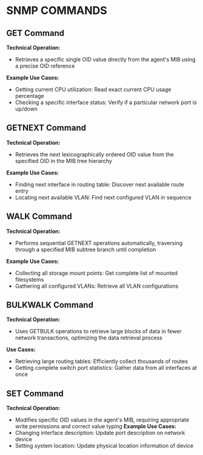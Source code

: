 # SNMP COMMANDS

## GET Command

**Technical Operation:** 
- Retrieves a specific single OID value directly from the agent's MIB using a precise OID reference

**Example Use Cases:**
- Getting current CPU utilization: Read exact current CPU usage percentage
- Checking a specific interface status: Verify if a particular network port is up/down

## GETNEXT Command

**Technical Operation:**
- Retrieves the next lexicographically ordered OID value from the specified OID in the MIB tree hierarchy

**Example Use Cases:**
- Finding next interface in routing table: Discover next available route entry
- Locating next available VLAN: Find next configured VLAN in sequence

## WALK Command

**Technical Operation:**
- Performs sequential GETNEXT operations automatically, traversing through a specified MIB subtree branch until completion

**Example Use Cases:**
- Collecting all storage mount points: Get complete list of mounted filesystems
- Gathering all configured VLANs: Retrieve all VLAN configurations

## BULKWALK Command

**Technical Operation:**
- Uses GETBULK operations to retrieve large blocks of data in fewer network transactions, optimizing the data retrieval process

**Use Cases:**
- Retrieving large routing tables: Efficiently collect thousands of routes
- Getting complete switch port statistics: Gather data from all interfaces at once

## SET Command

**Technical Operation:**
- Modifies specific OID values in the agent's MIB, requiring appropriate write permissions and correct value typing
**Example Use Cases:**
- Changing interface description: Update port description on network device
- Setting system location: Update physical location information of device
